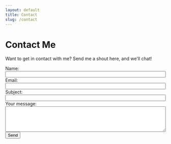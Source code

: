 ```yaml
---
layout: default
title: Contact
slug: /contact
---
```


# Contact Me

Want to get in contact with me? Send me a shout here, and we'll chat!

<style>
  .form-container { max-width: 100%; }
  .form-container input { position: relative; top: 0; left: 0; width: 100%; height: 20px; padding: 0 ; }
  .form-container textarea { position: relative; top: 0; left: 0; width: 100%; height: 80px; padding: 0; }
</style>
<form action="https://formspree.io/xyybobka" method="POST" class="form-container">
  <label>Name:</label><br />
  <input type="text" name="_name" />
  <label>Email:</label><br />
  <input type="text" name="_replyto" />
  <label>Subject:</label><br />
  <input type="text" name="_subject" />
  <label>Your message:</label><br />
  <textarea name="message"></textarea>
  <button type="submit">Send</button>
</form>
